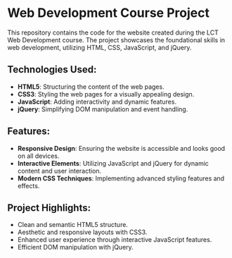 # Web Development Course Project

This repository contains the code for the website created during the LCT Web Development course. The project showcases the foundational skills in web development, utilizing HTML, CSS, JavaScript, and jQuery.

## Technologies Used:

- **HTML5**: Structuring the content of the web pages.
- **CSS3**: Styling the web pages for a visually appealing design.
- **JavaScript**: Adding interactivity and dynamic features.
- **jQuery**: Simplifying DOM manipulation and event handling.

## Features:

- **Responsive Design**: Ensuring the website is accessible and looks good on all devices.
- **Interactive Elements**: Utilizing JavaScript and jQuery for dynamic content and user interaction.
- **Modern CSS Techniques**: Implementing advanced styling features and effects.

## Project Highlights:

- Clean and semantic HTML5 structure.
- Aesthetic and responsive layouts with CSS3.
- Enhanced user experience through interactive JavaScript features.
- Efficient DOM manipulation with jQuery.
